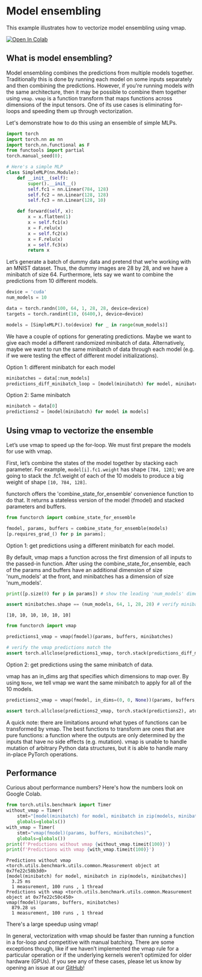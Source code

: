 # Model ensembling

This example illustrates how to vectorize model ensembling using vmap.

<a href="https://colab.research.google.com/github/pytorch/pytorch/blob/master/functorch/notebooks/ensembling.ipynb">
  <img style="width: auto" src="https://colab.research.google.com/assets/colab-badge.svg" alt="Open In Colab"/>
</a>

## What is model ensembling?
Model ensembling combines the predictions from multiple models together.
Traditionally this is done by running each model on some inputs separately
and then combining the predictions. However, if you're running models with
the same architecture, then it may be possible to combine them together
using `vmap`. `vmap` is a function transform that maps functions across
dimensions of the input tensors. One of its use cases is eliminating
for-loops and speeding them up through vectorization.

Let's demonstrate how to do this using an ensemble of simple MLPs.


```python
import torch
import torch.nn as nn
import torch.nn.functional as F
from functools import partial
torch.manual_seed(0);
```


```python
# Here's a simple MLP
class SimpleMLP(nn.Module):
    def __init__(self):
        super().__init__()
        self.fc1 = nn.Linear(784, 128)
        self.fc2 = nn.Linear(128, 128)
        self.fc3 = nn.Linear(128, 10)

    def forward(self, x):
        x = x.flatten(1)
        x = self.fc1(x)
        x = F.relu(x)
        x = self.fc2(x)
        x = F.relu(x)
        x = self.fc3(x)
        return x

```

Let’s generate a batch of dummy data and pretend that we’re working with an MNIST dataset. Thus, the dummy images are 28 by 28, and we have a minibatch of size 64. Furthermore, lets say we want to combine the predictions from 10 different models. 



```python
device = 'cuda'
num_models = 10

data = torch.randn(100, 64, 1, 28, 28, device=device)
targets = torch.randint(10, (6400,), device=device)

models = [SimpleMLP().to(device) for _ in range(num_models)]
```

We have a couple of options for generating predictions. Maybe we want to give each model a different randomized minibatch of data. Alternatively, maybe we want to run the same minibatch of data through each model (e.g. if we were testing the effect of different model initializations).





Option 1: different minibatch for each model


```python
minibatches = data[:num_models]
predictions_diff_minibatch_loop = [model(minibatch) for model, minibatch in zip(models, minibatches)]
```

Option 2: Same minibatch


```python
minibatch = data[0]
predictions2 = [model(minibatch) for model in models]
```

## Using vmap to vectorize the ensemble






Let’s use vmap to speed up the for-loop. We must first prepare the models for use with vmap.

First, let’s combine the states of the model together by stacking each parameter. For example, `model[i].fc1.weight` has shape `[784, 128]`; we are going to stack the .fc1.weight of each of the 10 models to produce a big weight of shape `[10, 784, 128]`.

functorch offers the 'combine_state_for_ensemble' convenience function to do that. It returns a stateless version of the model (fmodel) and stacked parameters and buffers.




```python
from functorch import combine_state_for_ensemble

fmodel, params, buffers = combine_state_for_ensemble(models)
[p.requires_grad_() for p in params];

```

Option 1: get predictions using a different minibatch for each model. 

By default, vmap maps a function across the first dimension of all inputs to the passed-in function. After using the combine_state_for_ensemble, each of the params and buffers have an additional dimension of size 'num_models' at the front, and minibatches has a dimension of size 'num_models'.







```python
print([p.size(0) for p in params]) # show the leading 'num_models' dimension

assert minibatches.shape == (num_models, 64, 1, 28, 28) # verify minibatch has leading dimension of size 'num_models'
```

    [10, 10, 10, 10, 10, 10]



```python
from functorch import vmap

predictions1_vmap = vmap(fmodel)(params, buffers, minibatches)

# verify the vmap predictions match the 
assert torch.allclose(predictions1_vmap, torch.stack(predictions_diff_minibatch_loop), atol=1e-3, rtol=1e-5)
```

Option 2: get predictions using the same minibatch of data.

vmap has an in_dims arg that specifies which dimensions to map over. By using `None`, we tell vmap we want the same minibatch to apply for all of the 10 models.





```python
predictions2_vmap = vmap(fmodel, in_dims=(0, 0, None))(params, buffers, minibatch)

assert torch.allclose(predictions2_vmap, torch.stack(predictions2), atol=1e-3, rtol=1e-5)
```

A quick note: there are limitations around what types of functions can be transformed by vmap. The best functions to transform are ones that are pure functions: a function where the outputs are only determined by the inputs that have no side effects (e.g. mutation). vmap is unable to handle mutation of arbitrary Python data structures, but it is able to handle many in-place PyTorch operations.

## Performance

Curious about performance numbers? Here's how the numbers look on Google Colab.


```python
from torch.utils.benchmark import Timer
without_vmap = Timer(
    stmt="[model(minibatch) for model, minibatch in zip(models, minibatches)]",
    globals=globals())
with_vmap = Timer(
    stmt="vmap(fmodel)(params, buffers, minibatches)",
    globals=globals())
print(f'Predictions without vmap {without_vmap.timeit(100)}')
print(f'Predictions with vmap {with_vmap.timeit(100)}')
```

    Predictions without vmap <torch.utils.benchmark.utils.common.Measurement object at 0x7fe22c58b3d0>
    [model(minibatch) for model, minibatch in zip(models, minibatches)]
      3.25 ms
      1 measurement, 100 runs , 1 thread
    Predictions with vmap <torch.utils.benchmark.utils.common.Measurement object at 0x7fe22c50c450>
    vmap(fmodel)(params, buffers, minibatches)
      879.28 us
      1 measurement, 100 runs , 1 thread


There's a large speedup using vmap! 

In general, vectorization with vmap should be faster than running a function in a for-loop and competitive with manual batching. There are some exceptions though, like if we haven’t implemented the vmap rule for a particular operation or if the underlying kernels weren’t optimized for older hardware (GPUs). If you see any of these cases, please let us know by opening an issue at our [GitHub](https://github.com/pytorch/functorch)!


